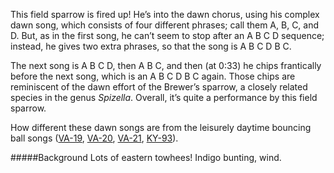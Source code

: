 This field sparrow is fired up! He’s into the dawn chorus, using his complex dawn song, which consists of four different phrases; call them A, B, C, and D. But, as in the first song, he can’t seem to stop after an A B C D sequence; instead, he gives two extra phrases, so that the song is A B C D B C. 

The next song is A B C D, then A B C, and then (at 0:33) he chips frantically before the next song, which is an A B C D B C again. Those chips are reminiscent of the dawn effort of the Brewer’s sparrow, a closely related species in the genus _Spizella_. Overall, it’s quite a performance by this field sparrow.

How different these dawn songs are from the leisurely daytime bouncing ball songs ([VA-19](http://listeningtoacontinentsing.com/recording.php?page=VA-19), [VA-20](http://listeningtoacontinentsing.com/recording.php?page=VA-20), [VA-21](http://listeningtoacontinentsing.com/recording.php?page=VA-21), [KY-93](http://listeningtoacontinentsing.com/recording.php?page=KY-93)).

#####Background
Lots of eastern towhees! Indigo bunting, wind.
